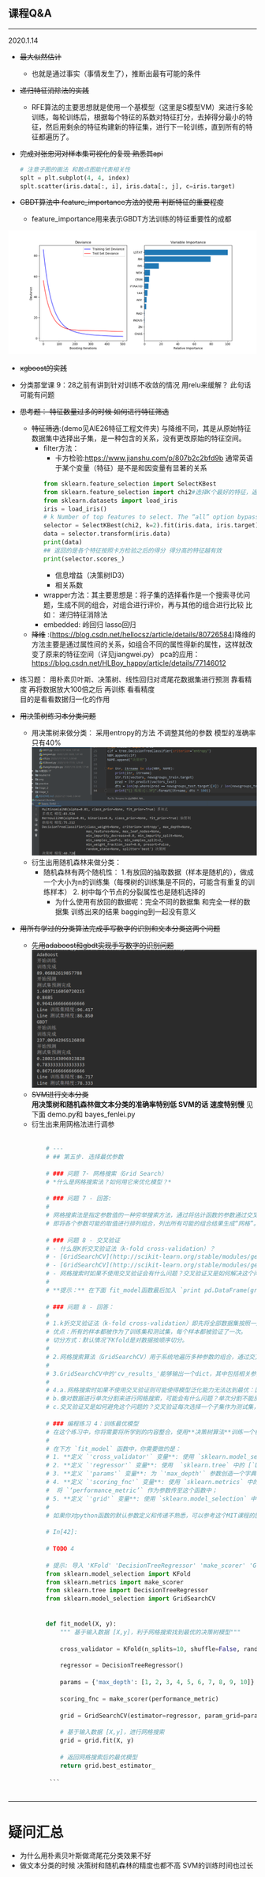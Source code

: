 ##  课程Q&A
---
2020.1.14
* ~~最大似然估计~~
  - 也就是通过事实（事情发生了），推断出最有可能的条件
* ~~递归特征消除法的实践~~
  - RFE算法的主要思想就是使用一个基模型（这里是S模型VM）来进行多轮训练，每轮训练后，根据每个特征的系数对特征打分，去掉得分最小的特征，然后用剩余的特征构建新的特征集，进行下一轮训练，直到所有的特征都遍历了。
* ~~完成对张忠河对样本集可视化的复现  熟悉其api~~
    ```python
  # 注意子图的画法 和散点图能代表相关性
    splt = plt.subplot(4, 4, index)
    splt.scatter(iris.data[:, i], iris.data[:, j], c=iris.target)
    ```
    
* ~~GBDT算法中 feature_importance方法的使用 判断特征的重要程度~~
  - feature_importance用来表示GBDT方法训练的特征重要性的成都

![](png/gbdt_regression.png)

* ~~xgboost的实践~~
* 分类那堂课 9：28之前有讲到针对训练不收敛的情况 用relu来缓解？ 此句话可能有问题

* ~~思考题： 特征数量过多的时候 如何进行特征筛选~~
    - ~~特征筛选~~:(demo见AIE26特征工程文件夹) 与降维不同，其是从原始特征数据集中选择出子集，是一种包含的关系，没有更改原始的特征空间。
        - filter方法： 
            - 卡方检验:https://www.jianshu.com/p/807b2c2bfd9b
            通常英语于某个变量（特征）是不是和因变量有显著的关系
            ```python
            from sklearn.feature_selection import SelectKBest
            from sklearn.feature_selection import chi2#选择K个最好的特征，返回选择特征后的数据
            from sklearn.datasets import load_iris
            iris = load_iris()
            # k Number of top features to select. The “all” option bypasses selection, for use in a parameter search.
            selector = SelectKBest(chi2, k=2).fit(iris.data, iris.target)
            data = selector.transform(iris.data)
            print(data)
            ## 返回的是各个特征按照卡方检验之后的得分 得分高的特征越有效
            print(selector.scores_)
            ``` 
            - 信息增益（决策树ID3）
            - 相关系数
        -  wrapper方法：其主要思想是：将子集的选择看作是一个搜索寻优问题，生成不同的组合，对组合进行评价，再与其他的组合进行比较 比如： 递归特征消除法
        - embedded: 岭回归 lasso回归
    - ~~降维~~ :(https://blog.csdn.net/hellocsz/article/details/80726584)降维的方法主要是通过属性间的关系，如组合不同的属性得新的属性，这样就改变了原来的特征空间（详见jiangwei.py） pca的应用：https://blog.csdn.net/HLBoy_happy/article/details/77146012

* 练习题： 用朴素贝叶斯、决策树、线性回归对鸢尾花数据集进行预测 靠看精度
再将数据放大100倍之后 再训练 看看精度  
目的是看看数据归一化的作用
* ~~用决策树练习本分类问题~~
    - 用决策树来做分类：
    采用entropy的方法 不调整其他的参数 模型的准确率只有40%  
    ![](png/决策树.png)
  - 衍生出用随机森林来做分类：
    -   随机森林有两个随机性： 
        1.有放回的抽取数据（样本是随机的），做成一个大小为n的训练集（每棵树的训练集是不同的，可能含有重复的训练样本）
        2. 树中每个节点的分裂属性也是随机选择的
        - 为什么使用有放回的数据呢：完全不同的数据集 和完全一样的数据集 训练出来的结果 bagging到一起没有意义 
* ~~用所有学过的分类算法完成手写数字的识别和文本分类这两个问题~~
    - ~~先用adaboost和gbdt实现手写数字的识别问题~~
    ![](png/adaboost_gbdt.png)  
    - ~~SVM进行文本分类~~   
    **用决策树和随机森林做文本分类的准确率特别低  SVM的话 速度特别慢**
    见下面 demo.py和 bayes_fenlei.py
    -   衍生出来用网格法进行调参
        ```python
        
            # ---
            # ## 第五步. 选择最优参数
            
            # ### 问题 7- 网格搜索（Grid Search）
            # *什么是网格搜索法？如何用它来优化模型？*
            
            # ### 问题 7 - 回答:
            # 
            # 网格搜索法是指定参数值的一种穷举搜索方法，通过将估计函数的参数通过交叉验证的方法进行优化来得到最优的学习算法。 
            # 即将各个参数可能的取值进行排列组合，列出所有可能的组合结果生成“网格”。然后将各组合用于SVM训练，使用交叉验证对表现进行评估。在拟合函数尝试了所有的参数组合后，返回一个合适的分类器，自动调整至最佳参数组合。
            
            # ### 问题 8 - 交叉验证
            # - 什么是K折交叉验证法（k-fold cross-validation）？
            # - [GridSearchCV](http://scikit-learn.org/stable/modules/generated/sklearn.model_selection.GridSearchCV.html)是如何结合交叉验证来完成对最佳参数组合的选择的？
            # - [GridSearchCV](http://scikit-learn.org/stable/modules/generated/sklearn.model_selection.GridSearchCV.html)中的`'cv_results_'`属性能告诉我们什么？
            # - 网格搜索时如果不使用交叉验证会有什么问题？交叉验证又是如何解决这个问题的？
            # 
            # **提示：** 在下面 fit_model函数最后加入 `print pd.DataFrame(grid.cv_results_)` 可以帮你查看更多信息。
            
            # ### 问题 8 - 回答：
            # 
            # 1.k折交叉验证法（k-fold cross-validation）即先将全部数据集按照一定比例分成训练集和测试集，然后将训练集分成k个子集，每个子集均做一次测试集，其余的作为训练集。如此交叉验证重复k次，每次选择一个子集作为测试集，并将k次的平均交叉验证识别率作为结果。
            # 优点：所有的样本都被作为了训练集和测试集，每个样本都被验证了一次。
            # 切分方式：默认情况下Kfold是对数据按顺序切分。
            # 
            # 2.网格搜索算法（GridSearchCV）用于系统地遍历多种参数的组合，通过交叉验证来确定最佳效果参数。
            # 
            # 3.GridSearchCV中的'cv_results_'能够输出一个dict，其中包括相关参数的名称以及对应的值。
            # 
            # 4.a.网格搜索时如果不使用交叉验证则可能使得模型泛化能力无法达到最优：因为网格搜索就是尝试各种可能的参数组合值，然后进行交叉验证，找出使交叉验证精确度最高的参数组合。如果不使用交叉验证，那么对于找到的好的参数，不能确保其最精确地预测未知的数据。
            # b.像对数据进行单次分割来进行网格搜索，可能会有什么问题？单次分割不能反映整体预测水平，可能存在该单次分割预测效果好而其他分割情况下预测效果较差的情况，不能保证对应的参数组合就是最优组合。
            # c.交叉验证又是如何避免这个问题的？交叉验证每次选择一个子集作为测试集，并将k次的平均交叉验证识别率作为结果，通过确定最佳效果参数来保证泛化能力。
            
            # ### 编程练习 4：训练最优模型
            # 在这个练习中，你将需要将所学到的内容整合，使用**决策树算法**训练一个模型。为了得出的是一个最优模型，你需要使用网格搜索法训练模型，以找到最佳的 `'max_depth'` 参数。你可以把`'max_depth'` 参数理解为决策树算法在做出预测前，允许其对数据提出问题的数量。决策树是**监督学习算法**中的一种。
            # 
            # 在下方 `fit_model` 函数中，你需要做的是：
            # 1. **定义 `'cross_validator'` 变量**: 使用 `sklearn.model_selection` 中的 [`KFold`](http://scikit-learn.org/stable/modules/generated/sklearn.model_selection.KFold.html) 创建一个交叉验证生成器对象;
            # 2. **定义 `'regressor'` 变量**: 使用  `sklearn.tree` 中的 [`DecisionTreeRegressor`](http://scikit-learn.org/stable/modules/generated/sklearn.tree.DecisionTreeRegressor.html) 创建一个决策树的回归函数;
            # 3. **定义 `'params'` 变量**: 为 `'max_depth'` 参数创造一个字典，它的值是从1至10的数组;
            # 4. **定义 `'scoring_fnc'` 变量**: 使用 `sklearn.metrics` 中的 [`make_scorer`](http://scikit-learn.org/stable/modules/generated/sklearn.metrics.make_scorer.html)  创建一个评分函数；
            #  将 `‘performance_metric’` 作为参数传至这个函数中；
            # 5. **定义 `'grid'` 变量**: 使用 `sklearn.model_selection` 中的 [`GridSearchCV`](http://scikit-learn.org/stable/modules/generated/sklearn.model_selection.GridSearchCV.html) 创建一个网格搜索对象；将变量`'regressor'`, `'params'`, `'scoring_fnc'`和 `'cross_validator'` 作为参数传至这个对象构造函数中；
            #   
            # 如果你对python函数的默认参数定义和传递不熟悉，可以参考这个MIT课程的[视频](http://cn-static.udacity.com/mlnd/videos/MIT600XXT114-V004200_DTH.mp4)。
            
            # In[42]:
            
            # TODO 4
            
            # 提示: 导入 'KFold' 'DecisionTreeRegressor' 'make_scorer' 'GridSearchCV' 
            from sklearn.model_selection import KFold
            from sklearn.metrics import make_scorer
            from sklearn.tree import DecisionTreeRegressor
            from sklearn.model_selection import GridSearchCV
            
            
            def fit_model(X, y):
                """ 基于输入数据 [X,y]，利于网格搜索找到最优的决策树模型"""
            
                cross_validator = KFold(n_splits=10, shuffle=False, random_state=None)
            
                regressor = DecisionTreeRegressor()
            
                params = {'max_depth': [1, 2, 3, 4, 5, 6, 7, 8, 9, 10]}
            
                scoring_fnc = make_scorer(performance_metric)
            
                grid = GridSearchCV(estimator=regressor, param_grid=params, scoring=scoring_fnc, cv=cross_validator)
            
                # 基于输入数据 [X,y]，进行网格搜索
                grid = grid.fit(X, y)
            
                # 返回网格搜索后的最优模型
                return grid.best_estimator_
            
             ```   
        
        
        
 -------------------------------------
 
 
 # 疑问汇总
 - 为什么用朴素贝叶斯做鸢尾花分类效果不好
 - 做文本分类的时候 决策树和随机森林的精度也都不高 SVM的训练时间也过长